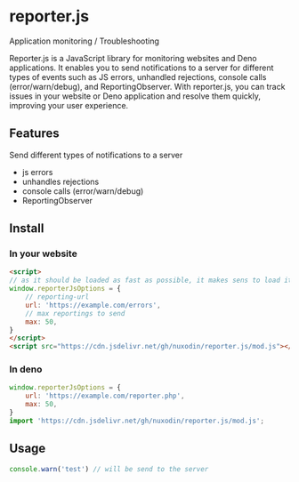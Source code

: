 # reporter.js
Application monitoring / Troubleshooting

Reporter.js is a JavaScript library for monitoring websites and Deno applications. It enables you to send notifications to a server for different types of events such as JS errors, unhandled rejections, console calls (error/warn/debug), and ReportingObserver. With reporter.js, you can track issues in your website or Deno application and resolve them quickly, improving your user experience.

## Features
Send different types of notifications to a server
- js errors
- unhandles rejections
- console calls (error/warn/debug)
- ReportingObserver

## Install

### In your website

```html
<script>
// as it should be loaded as fast as possible, it makes sens to load it not as a module    
window.reporterJsOptions = {
    // reporting-url
    url: 'https://example.com/errors',
    // max reportings to send
    max: 50, 
}
</script>
<script src="https://cdn.jsdelivr.net/gh/nuxodin/reporter.js/mod.js"></script>
```

### In deno

```js
window.reporterJsOptions = {
    url: 'https://example.com/reporter.php',
    max: 50,
}
import 'https://cdn.jsdelivr.net/gh/nuxodin/reporter.js/mod.js';
```

## Usage

```js
console.warn('test') // will be send to the server
```

